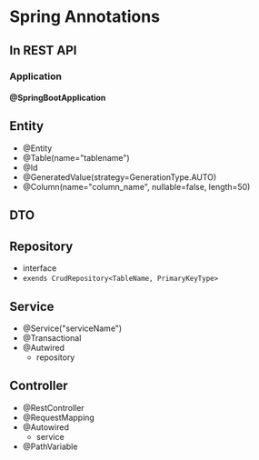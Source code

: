 # Spring Annotations

## In REST API

### Application
#### @SpringBootApplication

## Entity
- @Entity
- @Table(name="tablename")
- @Id
- @GeneratedValue(strategy=GenerationType.AUTO)
- @Column(name="column_name", nullable=false, length=50)


## DTO

## Repository
- interface
- `exends CrudRepository<TableName, PrimaryKeyType>`


## Service
- @Service("serviceName") 
- @Transactional
- @Autwired
    - repository

## Controller
- @RestController
- @RequestMapping
- @Autowired
    - service
- @PathVariable

